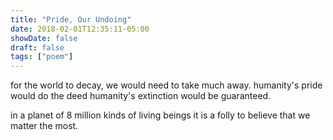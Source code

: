 ```yaml
---
title: "Pride, Our Undoing"
date: 2018-02-01T12:35:11-05:00
showDate: false
draft: false
tags: ["poem"]
---
```


for the world to decay,
we would need to take much away.
humanity's pride would do the deed
humanity's extinction would be guaranteed.

in a planet of 8 million kinds 
of living beings
it is a folly to believe that 
we matter the most. 